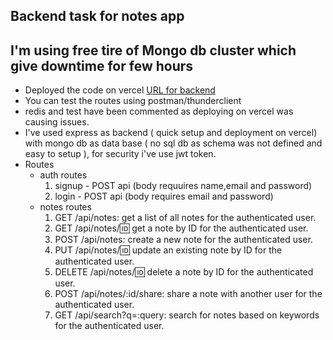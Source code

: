 ## Backend task for notes app

## I'm using free tire of Mongo db cluster which give downtime for few hours


- Deployed the code on vercel [URL for backend](https://backend-task-alpha.vercel.app)
- You can test the routes using postman/thunderclient
- redis and test have been commented as deploying on vercel was causing issues.
- I've used express as backend ( quick setup and deployment on vercel) with mongo db as data base ( no sql db as schema was not defined and easy to setup ), for security i've use jwt token.
- Routes
     - auth routes
          1.  signup - POST api (body requuires name,email and password)
          2.  login - POST api (body requires email and password)
     - notes routes
          1. GET /api/notes: get a list of all notes for the authenticated user.
          2. GET /api/notes/:id: get a note by ID for the authenticated user.
          3. POST /api/notes: create a new note for the authenticated user.
          4. PUT /api/notes/:id: update an existing note by ID for the authenticated user.
          5. DELETE /api/notes/:id: delete a note by ID for the authenticated user.
          6. POST /api/notes/:id/share: share a note with another user for the authenticated user.
          7. GET /api/search?q=:query: search for notes based on keywords for the authenticated user.
